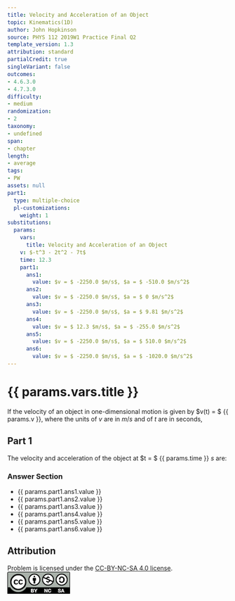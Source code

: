 ```yaml
---
title: Velocity and Acceleration of an Object
topic: Kinematics(1D)
author: John Hopkinson
source: PHYS 112 2019W1 Practice Final Q2
template_version: 1.3
attribution: standard
partialCredit: true
singleVariant: false
outcomes:
- 4.6.3.0
- 4.7.3.0
difficulty:
- medium
randomization:
- 2
taxonomy:
- undefined
span:
- chapter
length:
- average
tags:
- PW
assets: null
part1:
  type: multiple-choice
  pl-customizations:
    weight: 1
substitutions:
  params:
    vars:
      title: Velocity and Acceleration of an Object
    v: $-t^3 - 2t^2 - 7t$
    time: 12.3
    part1:
      ans1:
        value: $v = $ -2250.0 $m/s$, $a = $ -510.0 $m/s^2$
      ans2:
        value: $v = $ -2250.0 $m/s$, $a = $ 0 $m/s^2$
      ans3:
        value: $v = $ -2250.0 $m/s$, $a = $ 9.81 $m/s^2$
      ans4:
        value: $v = $ 12.3 $m/s$, $a = $ -255.0 $m/s^2$
      ans5:
        value: $v = $ -2250.0 $m/s$, $a = $ 510.0 $m/s^2$
      ans6:
        value: $v = $ -2250.0 $m/s$, $a = $ -1020.0 $m/s^2$
---
```

# {{ params.vars.title }}
If the velocity of an object in one-dimensional motion is given by $v(t) = $ {{ params.v }}, where the units of $v$ are in $m/s$ and of $t$ are in seconds,

## Part 1

The velocity and acceleration of the object at $t = $ {{ params.time }} $s$ are:

### Answer Section

- {{ params.part1.ans1.value }}
- {{ params.part1.ans2.value }}
- {{ params.part1.ans3.value }}
- {{ params.part1.ans4.value }}
- {{ params.part1.ans5.value }}
- {{ params.part1.ans6.value }}

## Attribution

Problem is licensed under the [CC-BY-NC-SA 4.0 license](https://creativecommons.org/licenses/by-nc-sa/4.0/).<br> ![The Creative Commons 4.0 license requiring attribution-BY, non-commercial-NC, and share-alike-SA license.](https://raw.githubusercontent.com/firasm/bits/master/by-nc-sa.png)